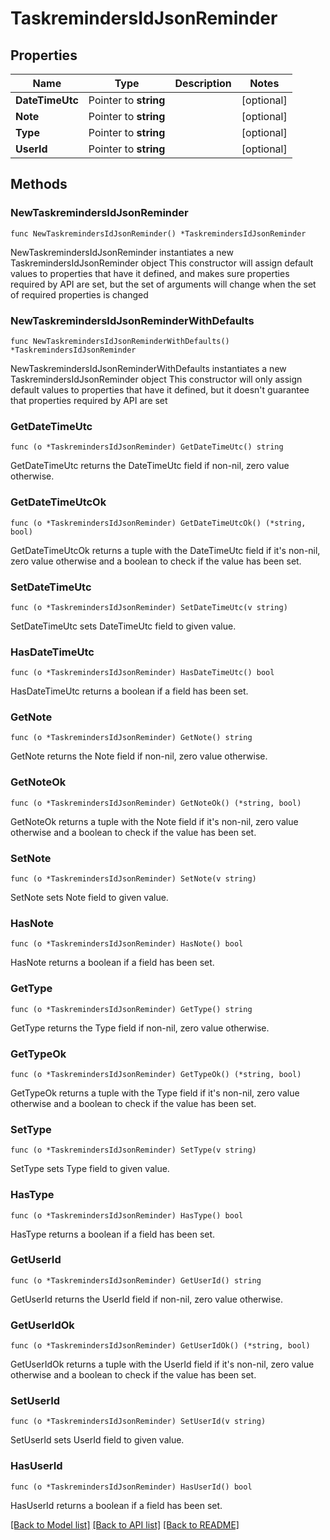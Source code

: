 # TaskremindersIdJsonReminder

## Properties

Name | Type | Description | Notes
------------ | ------------- | ------------- | -------------
**DateTimeUtc** | Pointer to **string** |  | [optional] 
**Note** | Pointer to **string** |  | [optional] 
**Type** | Pointer to **string** |  | [optional] 
**UserId** | Pointer to **string** |  | [optional] 

## Methods

### NewTaskremindersIdJsonReminder

`func NewTaskremindersIdJsonReminder() *TaskremindersIdJsonReminder`

NewTaskremindersIdJsonReminder instantiates a new TaskremindersIdJsonReminder object
This constructor will assign default values to properties that have it defined,
and makes sure properties required by API are set, but the set of arguments
will change when the set of required properties is changed

### NewTaskremindersIdJsonReminderWithDefaults

`func NewTaskremindersIdJsonReminderWithDefaults() *TaskremindersIdJsonReminder`

NewTaskremindersIdJsonReminderWithDefaults instantiates a new TaskremindersIdJsonReminder object
This constructor will only assign default values to properties that have it defined,
but it doesn't guarantee that properties required by API are set

### GetDateTimeUtc

`func (o *TaskremindersIdJsonReminder) GetDateTimeUtc() string`

GetDateTimeUtc returns the DateTimeUtc field if non-nil, zero value otherwise.

### GetDateTimeUtcOk

`func (o *TaskremindersIdJsonReminder) GetDateTimeUtcOk() (*string, bool)`

GetDateTimeUtcOk returns a tuple with the DateTimeUtc field if it's non-nil, zero value otherwise
and a boolean to check if the value has been set.

### SetDateTimeUtc

`func (o *TaskremindersIdJsonReminder) SetDateTimeUtc(v string)`

SetDateTimeUtc sets DateTimeUtc field to given value.

### HasDateTimeUtc

`func (o *TaskremindersIdJsonReminder) HasDateTimeUtc() bool`

HasDateTimeUtc returns a boolean if a field has been set.

### GetNote

`func (o *TaskremindersIdJsonReminder) GetNote() string`

GetNote returns the Note field if non-nil, zero value otherwise.

### GetNoteOk

`func (o *TaskremindersIdJsonReminder) GetNoteOk() (*string, bool)`

GetNoteOk returns a tuple with the Note field if it's non-nil, zero value otherwise
and a boolean to check if the value has been set.

### SetNote

`func (o *TaskremindersIdJsonReminder) SetNote(v string)`

SetNote sets Note field to given value.

### HasNote

`func (o *TaskremindersIdJsonReminder) HasNote() bool`

HasNote returns a boolean if a field has been set.

### GetType

`func (o *TaskremindersIdJsonReminder) GetType() string`

GetType returns the Type field if non-nil, zero value otherwise.

### GetTypeOk

`func (o *TaskremindersIdJsonReminder) GetTypeOk() (*string, bool)`

GetTypeOk returns a tuple with the Type field if it's non-nil, zero value otherwise
and a boolean to check if the value has been set.

### SetType

`func (o *TaskremindersIdJsonReminder) SetType(v string)`

SetType sets Type field to given value.

### HasType

`func (o *TaskremindersIdJsonReminder) HasType() bool`

HasType returns a boolean if a field has been set.

### GetUserId

`func (o *TaskremindersIdJsonReminder) GetUserId() string`

GetUserId returns the UserId field if non-nil, zero value otherwise.

### GetUserIdOk

`func (o *TaskremindersIdJsonReminder) GetUserIdOk() (*string, bool)`

GetUserIdOk returns a tuple with the UserId field if it's non-nil, zero value otherwise
and a boolean to check if the value has been set.

### SetUserId

`func (o *TaskremindersIdJsonReminder) SetUserId(v string)`

SetUserId sets UserId field to given value.

### HasUserId

`func (o *TaskremindersIdJsonReminder) HasUserId() bool`

HasUserId returns a boolean if a field has been set.


[[Back to Model list]](../README.md#documentation-for-models) [[Back to API list]](../README.md#documentation-for-api-endpoints) [[Back to README]](../README.md)



